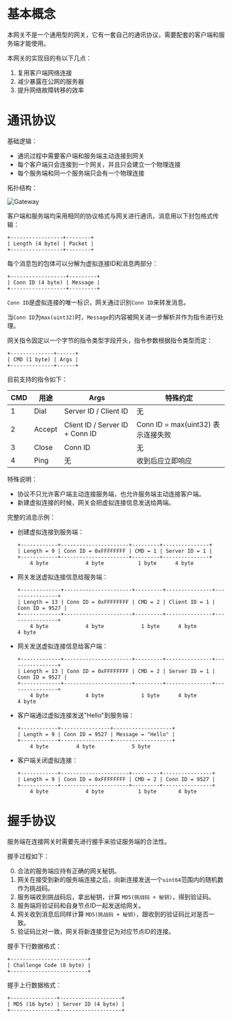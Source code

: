 基本概念
========

本网关不是一个通用型的网关，它有一套自己的通讯协议，需要配套的客户端和服务端才能使用。

本网关的实现目的有以下几点：

1. 复用客户端网络连接
2. 减少暴露在公网的服务器
3. 提升网络故障转移的效率

通讯协议
=======

基础逻辑：

+ 通讯过程中需要客户端和服务端主动连接到网关
+ 每个客户端只会连接到一个网关，并且只会建立一个物理连接
+ 每个服务端和同一个服务端只会有一个物理连接

拓扑结构：

![Gateway](https://raw.githubusercontent.com/fastgo/gateway/master/gateway.png)

客户端和服务端均采用相同的协议格式与网关进行通讯，消息用以下封包格式传输：

```
+-----------------+--------+
| Length (4 byte) | Packet |
+-----------------+--------+
```

每个消息包的包体可以分解为虚拟连接ID和消息两部分：

```
+------------------+---------+
| Conn ID (4 byte) | Message |
+------------------+---------+
```

`Conn ID`是虚拟连接的唯一标识，网关通过识别`Conn ID`来转发消息。

当`Conn ID`为`max(uint32)`时，`Message`的内容被网关进一步解析并作为指令进行处理。

网关指令固定以一个字节的指令类型字段开头，指令参数根据指令类型而定：

```
+--------------+------+
| CMD (1 byte) | Args |
+--------------+------+
```

目前支持的指令如下：

| **CMD** | **用途** | **Args** | **特殊约定** |
| ---- | ---- | ---- | ---- |
| 1 | Dial | Server ID / Client ID | 无 |
| 2 | Accept | Client ID / Server ID + Conn ID | Conn ID = max(uint32) 表示连接失败 |
| 3 | Close | Conn ID | 无 |
| 4 | Ping | 无 | 收到后应立即响应 |

特殊说明：

+ 协议不只允许客户端主动连接服务端，也允许服务端主动连接客户端。
+ 新建虚拟连接的时候，网关会把虚拟连接信息发送给两端。

完整的消息示例：

+ 创建虚拟连接到服务端：

	```
	+------------+----------------------+---------+---------------+
	| Length = 9 | Conn ID = 0xFFFFFFFF | CMD = 1 | Server ID = 1 |
	+------------+----------------------+---------+---------------+
        4 byte            4 byte           1 byte      4 byte
	```

+ 网关发送虚拟连接信息给服务端：

	```
	+-------------+----------------------+---------+---------------+----------------+
	| Length = 13 | Conn ID = 0xFFFFFFFF | CMD = 2 | Client ID = 1 | Conn ID = 9527 |
	+-------------+----------------------+---------+---------------+----------------+
	    4 byte            4 byte            1 byte      4 byte          4 byte
	```

+ 网关发送虚拟连接信息给客户端：

	```
	+-------------+----------------------+---------+---------------+----------------+
	| Length = 13 | Conn ID = 0xFFFFFFFF | CMD = 2 | Server ID = 1 | Conn ID = 9527 |
	+-------------+----------------------+---------+---------------+----------------+
	    4 byte            4 byte            1 byte      4 byte          4 byte
	```

+ 客户端通过虚拟连接发送"Hello"到服务端：

	```
	+------------+----------------+-------------------+
	| Length = 9 | Conn ID = 9527 | Message = "Hello" |
	+------------+----------------+-------------------+
        4 byte         4 byte            5 byte
	```

+ 客户端关闭虚拟连接：

	```
	+------------+----------------------+---------+----------------+
	| Length = 9 | Conn ID = 0xFFFFFFFF | CMD = 2 | Conn ID = 9527 |
	+------------+----------------------+---------+----------------+
        4 byte            4 byte           1 byte       4 byte
	```

握手协议
=======

服务端在连接网关时需要先进行握手来验证服务端的合法性。

握手过程如下：

0. 合法的服务端应持有正确的网关秘钥。
1. 网关在接受到新的服务端连接之后，向新连接发送一个`uint64`范围内的随机数作为挑战码。
2. 服务端收到挑战码后，拿出秘钥，计算 `MD5(挑战码 + 秘钥)`，得到验证码。
3. 服务端将验证码和自身节点ID一起发送给网关。
4. 网关收到消息后同样计算 `MD5(挑战码 + 秘钥)`，跟收到的验证码比对是否一致。
5. 验证码比对一致，网关将新连接登记为对应节点ID的连接。

握手下行数据格式：

```
+-------------------------+
| Challenge Code (8 byte) |
+-------------------------+
```

握手上行数据格式：

```
+---------------+--------------------+
| MD5 (16 byte) | Server ID (4 byte) |
+---------------+--------------------+
```
